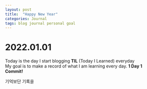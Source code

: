 ```yaml
---
layout: post
title:  "Happy New Year"
categories: Journal
tags: blog journal personal goal
---
```


# 2022.01.01

Today is the day I start blogging **TIL** (Today I Learned) everyday  
My goal is to make a record of what I am learning every day. **1 Day 1 Commit!**  



기억보단 기록을
